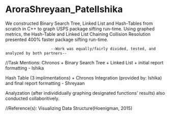 # AroraShreyaan_PatelIshika

We constructed Binary Search Tree, Linked List and Hash-Tables from scratch in C++ to graph USPS package sifting run-time. Using graphed metrics, the Hash-Table and Linked List Chaining Collision Resolution presented 400% faster package sifting run-time.




                        --Work was equally/fairly divided, tested, and analyzed by both partners--

  //Task Mentions: Chronos + Binary Search Tree + Linked List + initial report formatting - Ishika 
  
  Hash Table (3 implimentations) + Chronos Integration (provided by: Ishika) and final report formatting - Shreyaan 
  
  Analyzation (after individidually graphing designated functions' results) also conducted collaboritively. 
  
  //Reference(s): Visualizing Data Structure(Hoenigman, 2015)
